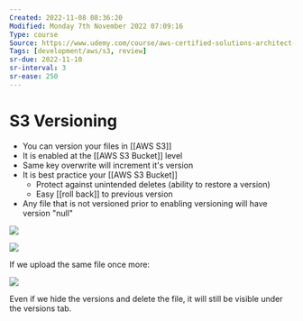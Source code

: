 ```yaml
---
Created: 2022-11-08 08:36:20
Modified: Monday 7th November 2022 07:09:16
Type: course
Source: https://www.udemy.com/course/aws-certified-solutions-architect-associate-saa-c01/?xref=E0Aed11STH4LPUQvCz0GJFABTmM=
Tags: [development/aws/s3, review]
sr-due: 2022-11-10
sr-interval: 3
sr-ease: 250
---
```


# S3 Versioning

- You can version your files in [[AWS S3]]
- It is enabled at the [[AWS S3 Bucket]] level
- Same key overwrite will increment it's version
- It is best practice your [[AWS S3 Bucket]]
    - Protect against unintended deletes (ability to restore a version)
    - Easy [[roll back]] to previous version
- Any file that is not versioned prior to enabling versioning will have version "null"

![](2019-12-30-11-49-00.png)

![](2019-12-30-11-49-40.png)

If we upload the same file once more:

![](2019-12-30-11-51-14.png)

Even if we hide the versions and delete the file, it will still be visible under the versions tab.